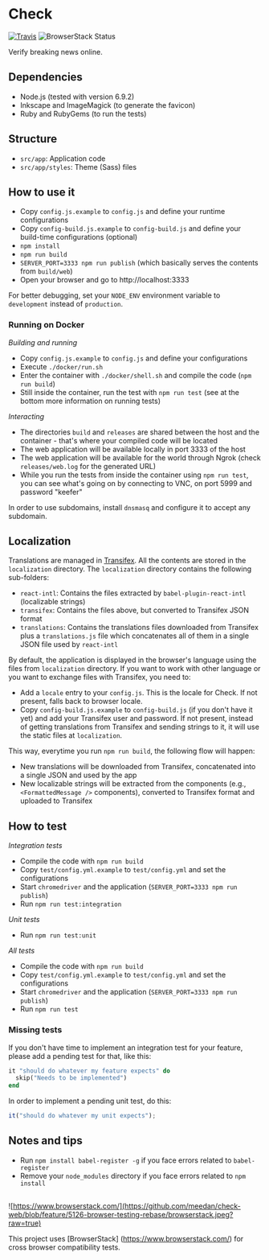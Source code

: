# Check

[![Travis](https://travis-ci.org/meedan/check-web.svg?branch=develop)](https://travis-ci.org/meedan/check-web/)
![BrowserStack Status](https://www.browserstack.com/automate/badge.svg?badge_key=OFArdXhHVG9nZUZ4aFpqQ09wS1Z2N3YzNUh5ejRZZnF6OEgrNG9tRkVvQT0tLWxLWTBjcUN0dEZKem55ZFVCNllWdHc9PQ==--8db0f3b60bfdb56ee4b0d031897ed43a51070079)

Verify breaking news online.

## Dependencies

* Node.js (tested with version 6.9.2)
* Inkscape and ImageMagick (to generate the favicon)
* Ruby and RubyGems (to run the tests)

## Structure

* `src/app`: Application code
* `src/app/styles`: Theme (Sass) files

## How to use it

* Copy `config.js.example` to `config.js` and define your runtime configurations
* Copy `config-build.js.example` to `config-build.js` and define your build-time configurations (optional)
* `npm install`
* `npm run build`
* `SERVER_PORT=3333 npm run publish` (which basically serves the contents from `build/web`)
* Open your browser and go to http://localhost:3333

For better debugging, set your `NODE_ENV` environment variable to `development` instead of `production`.

### Running on Docker

*Building and running*

* Copy `config.js.example` to `config.js` and define your configurations
* Execute `./docker/run.sh`
* Enter the container with `./docker/shell.sh` and compile the code (`npm run build`)
* Still inside the container, run the test with `npm run test` (see at the bottom more information on running tests)

*Interacting*

* The directories `build` and `releases` are shared between the host and the container - that's where your compiled code will be located
* The web application will be available locally in port 3333 of the host
* The web application will be available for the world through Ngrok (check `releases/web.log` for the generated URL)
* While you run the tests from inside the container using `npm run test`, you can see what's going on by connecting to VNC, on port 5999 and password "keefer"

In order to use subdomains, install `dnsmasq` and configure it to accept any subdomain.

## Localization

Translations are managed in [Transifex](https://www.transifex.com/meedan/check-2/). All the contents are stored in the `localization` directory. The `localization` directory contains the following sub-folders:

* `react-intl`: Contains the files extracted by `babel-plugin-react-intl` (localizable strings)
* `transifex`: Contains the files above, but converted to Transifex JSON format
* `translations`: Contains the translations files downloaded from Transifex plus a `translations.js` file which concatenates all of them in a single JSON file used by `react-intl`

By default, the application is displayed in the browser's language using the files from `localization` directory. If you want to work with other language or you want to exchange files with Transifex, you need to:

* Add a `locale` entry to your `config.js`. This is the locale for Check. If not present, falls back to browser locale.
* Copy `config-build.js.example` to `config-build.js` (if you don't have it yet) and add your Transifex user and password. If not present, instead of getting translations from Transifex and sending strings to it, it will use the static files at `localization`.

This way, everytime you run `npm run build`, the following flow will happen:

* New translations will be downloaded from Transifex, concatenated into a single JSON and used by the app
* New localizable strings will be extracted from the components (e.g., `<FormattedMessage />` components), converted to Transifex format and uploaded to Transifex

## How to test

*Integration tests*

* Compile the code with `npm run build`
* Copy `test/config.yml.example` to `test/config.yml` and set the configurations
* Start `chromedriver` and the application (`SERVER_PORT=3333 npm run publish`)
* Run `npm run test:integration`

*Unit tests*

* Run `npm run test:unit`

*All tests*

* Compile the code with `npm run build`
* Copy `test/config.yml.example` to `test/config.yml` and set the configurations
* Start `chromedriver` and the application (`SERVER_PORT=3333 npm run publish`)
* Run `npm run test`

### Missing tests

If you don't have time to implement an integration test for your feature, please add a pending test for that, like this:

```ruby
it "should do whatever my feature expects" do
  skip("Needs to be implemented")
end
```

In order to implement a pending unit test, do this:

```javascript
it("should do whatever my unit expects");
```

## Notes and tips

* Run `npm install babel-register -g` if you face errors related to `babel-register`
* Remove your `node_modules` directory if you face errors related to `npm install`


##

![https://www.browserstack.com/](https://github.com/meedan/check-web/blob/feature/5126-browser-testing-rebase/browserstack.jpeg?raw=true) 

This project uses [BrowserStack] (https://www.browserstack.com/) for cross browser compatibility tests.
